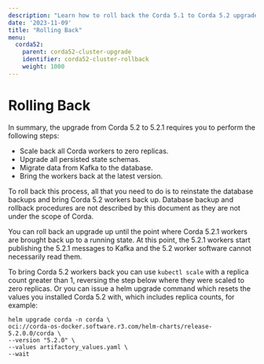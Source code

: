 ```yaml
---
description: "Learn how to roll back the Corda 5.1 to Corda 5.2 upgrade process if an issue occurs."
date: '2023-11-09'
title: "Rolling Back"
menu:
  corda52:
    parent: corda52-cluster-upgrade
    identifier: corda52-cluster-rollback
    weight: 1000
---
```


# Rolling Back

In summary, the upgrade from Corda 5.2 to 5.2.1 requires you to perform the following steps:
* Scale back all Corda workers to zero replicas.
* Upgrade all persisted state schemas.
* Migrate data from Kafka to the database.
* Bring the workers back at the latest version.

To roll back this process, all that you need to do is to reinstate the database backups and bring Corda 5.2 workers back up. Database backup and rollback procedures are not described by this document as they are not under the scope of Corda.

You can roll back an upgrade up until the point where Corda 5.2.1 workers are brought back up to a running state. At this point, the 5.2.1 workers start publishing the 5.2.1 messages to Kafka and the 5.2 worker software cannot necessarily read them.

To bring Corda 5.2 workers back you can use `kubectl scale` with a replica count greater than 1, reversing the step below where they were scaled to zero replicas. Or you can issue a helm upgrade command which resets the values you installed Corda 5.2 with, which includes replica counts, for example:

```
helm upgrade corda -n corda \
oci://corda-os-docker.software.r3.com/helm-charts/release-5.2.0.0/corda \
--version "5.2.0" \
--values artifactory_values.yaml \
--wait
```
